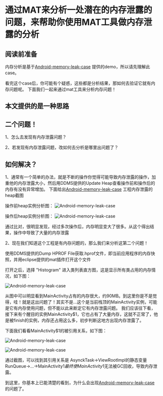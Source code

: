 通过MAT来分析一处潜在的内存泄露的问题，来帮助你使用MAT工具做内存泄露的分析
=========================

阅读前准备
----------------------
内存分析是基于[Android-memory-leak-case](https://github.com/zhuchen1109/Android-memory-leak-case) 提供的demo，所以请先理解此case。

看完这个case后，你可能有个疑惑，这些都是分析结果，那如何去验证它就有内存问题呢。
下面我们一起来通过mat工具来分析内存问题！

<b>本文提供的是一种思路</b>
----------------------

二个问题！
----------------------

1、怎么去发现有内存泄露问题？

2、若发现有内存泄露问题，改如何去分析是哪里出问题了？


如何解决？
----------------------

1、通常有一个简单的办法，就是不断的操作你觉得可能导致内存泄露的操作，加重他的内存泄露大小，然后用DDMS提供的Update Heap查看操作前和操作后的内存有没有异常增加。
下面给出[Android-memory-leak-case](https://github.com/zhuchen1109/Android-memory-leak-case) 工程内存泄露的heap截图

操作前heap实例分析图：
![Android-memory-leak-case](https://raw.githubusercontent.com/zhuchen1109/Android-memory-leak-case/master/screenshot/%E6%AD%A3%E5%B8%B8%E6%83%85%E5%86%B5%E4%B9%8BHeap%E6%88%AA%E5%9B%BE.jpg)

操作后heap实例分析图：
![Android-memory-leak-case](https://raw.githubusercontent.com/zhuchen1109/Android-memory-leak-case/master/screenshot/%E5%86%85%E5%AD%98%E6%B3%84%E9%9C%B2%E4%B9%8BHeap%E6%88%AA%E5%9B%BE.JPG)

通过比对，很明显发现，经过多次操作后，内存明显变大了很多。从这个得出结果，操作中导致了大量的内存泄露


2、现在我们知道这个工程是有内存问题的，那么我们来分析这第二个问题！

使用DDMS提供的Dump HPROF File获取.hprof文件，即当前应用程序的内存快照，并用eclipse提供的mat插件打开这个文件

打开之后，选择 "Histogram" 进入类列表直方图，这是显示所有类占用的内存情况，如下图：

![Android-memory-leak-case](https://raw.githubusercontent.com/zhuchen1109/Android-memory-leak-case/master/screenshot/MAT%E5%88%86%E6%9E%90%E5%9B%BE1.jpg)

从图中可以明显看到MainActivity占有的内存很大，约90MB。到这里你是不是觉得，哇！就是这出问题了！其实不是...这个是当前栈顶的MainActivity实例，可能是它有内存使用问题，但不能以此来断定它有内存泄露问题。
我们应该往下看，接下来有个醒目的实例MainActivity$1，它也占有了大量内存，这就不正常了，他是被finish的实例，内存还占用这么多，初步判断这地方出现内存泄露了。

下面我们看看MainActivity$1的被引用关系，如下图：

![Android-memory-leak-case](https://raw.githubusercontent.com/zhuchen1109/Android-memory-leak-case/master/screenshot/MAT%E5%88%86%E6%9E%90%E5%9B%BE2.jpg)

![Android-memory-leak-case](https://raw.githubusercontent.com/zhuchen1109/Android-memory-leak-case/master/screenshot/MAT%E5%86%85%E5%AD%98%E6%B3%84%E9%9C%B2%E6%88%AA%E5%9B%BE.jpg)

通过截图，可以找到其引用关系是 AsynckTask->ViewRootImpl的静态变量RunQueue->...->MainActivity$1
最终使MainActivity$1无法被GC回收，导致内存泄露。

到这里，你基本上已能清楚的看到，为什么会出现[Android-memory-leak-case](https://github.com/zhuchen1109/Android-memory-leak-case) 的问题了。
